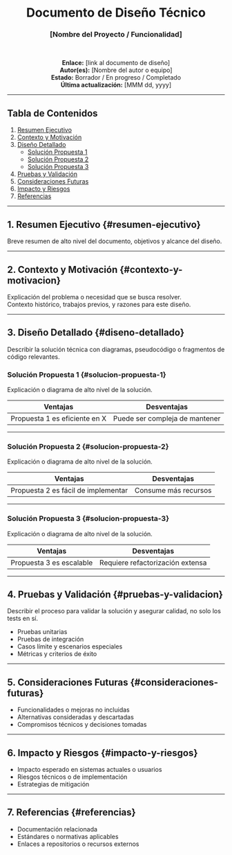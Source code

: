<div align="center">

# Documento de Diseño Técnico  
### [Nombre del Proyecto / Funcionalidad]  

<br>

**Enlace:** [link al documento de diseño]  
**Autor(es):** [Nombre del autor o equipo]  
**Estado:** Borrador / En progreso / Completado  
**Última actualización:** [MMM dd, yyyy]  

</div>

---

## Tabla de Contenidos

1. [Resumen Ejecutivo](#resumen-ejecutivo)  
2. [Contexto y Motivación](#contexto-y-motivacion)  
3. [Diseño Detallado](#diseno-detallado)  
   - [Solución Propuesta 1](#solucion-propuesta-1)  
   - [Solución Propuesta 2](#solucion-propuesta-2)  
   - [Solución Propuesta 3](#solucion-propuesta-3)  
4. [Pruebas y Validación](#pruebas-y-validacion)  
5. [Consideraciones Futuras](#consideraciones-futuras)  
6. [Impacto y Riesgos](#impacto-y-riesgos)  
7. [Referencias](#referencias)

---

## 1. Resumen Ejecutivo {#resumen-ejecutivo}

Breve resumen de alto nivel del documento, objetivos y alcance del diseño.

---

## 2. Contexto y Motivación {#contexto-y-motivacion}

Explicación del problema o necesidad que se busca resolver.  
Contexto histórico, trabajos previos, y razones para este diseño.

---

## 3. Diseño Detallado {#diseno-detallado}

Describir la solución técnica con diagramas, pseudocódigo o fragmentos de código relevantes.  

### Solución Propuesta 1 {#solucion-propuesta-1}

Explicación o diagrama de alto nivel de la solución.

| Ventajas      | Desventajas   |
| ------------- | ------------- |
| Propuesta 1 es eficiente en X | Puede ser compleja de mantener |

---

### Solución Propuesta 2 {#solucion-propuesta-2}

Explicación o diagrama de alto nivel de la solución.

| Ventajas      | Desventajas   |
| ------------- | ------------- |
| Propuesta 2 es fácil de implementar | Consume más recursos |

---

### Solución Propuesta 3 {#solucion-propuesta-3}

Explicación o diagrama de alto nivel de la solución.

| Ventajas      | Desventajas   |
| ------------- | ------------- |
| Propuesta 3 es escalable | Requiere refactorización extensa |

---

## 4. Pruebas y Validación {#pruebas-y-validacion}

Describir el proceso para validar la solución y asegurar calidad, no solo los tests en sí.

- Pruebas unitarias  
- Pruebas de integración  
- Casos límite y escenarios especiales  
- Métricas y criterios de éxito  

---

## 5. Consideraciones Futuras {#consideraciones-futuras}

- Funcionalidades o mejoras no incluidas  
- Alternativas consideradas y descartadas  
- Compromisos técnicos y decisiones tomadas  

---

## 6. Impacto y Riesgos {#impacto-y-riesgos}

- Impacto esperado en sistemas actuales o usuarios  
- Riesgos técnicos o de implementación  
- Estrategias de mitigación  

---

## 7. Referencias {#referencias}

- Documentación relacionada  
- Estándares o normativas aplicables  
- Enlaces a repositorios o recursos externos  

